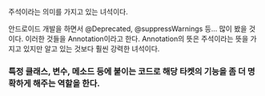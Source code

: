 주석이라는 의미를 가지고 있는 녀석이다. 

안드로이드 개발을 하면서 @Deprecated, @suppressWarnings 등... 많이 봤을 것이다. 이러한 것들을 Annotation이라고 한다. Annotation의 뜻은 주석이라는 뜻을 가지고 있지만 알고 있는 것보다 훨씬 강력한 녀석이다.

### 특정 클래스, 변수, 메소드 등에 붙이는 코드로 해당 타켓의 기능을 좀 더 명확하게 해주는 역할을 한다.